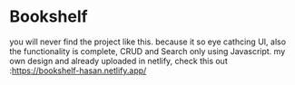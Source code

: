 # Bookshelf
you will never find the project like this. 
because it so eye cathcing UI, also the functionality is complete, CRUD and Search only using Javascript.
my own design and already uploaded in netlify, check this out :https://bookshelf-hasan.netlify.app/
